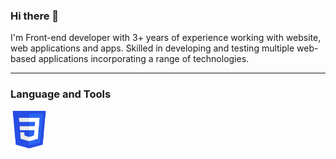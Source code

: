 ### Hi there 👋 

  I'm Front-end developer with 3+ years of experience working with website, web applications and apps. Skilled in
developing and testing multiple web-based applications incorporating a range of technologies.

<hr>
<h3>Language and Tools</h3>
<p>
   
   <img width="60px" height="60px" src="https://github.com/MURALI-NOT6/MURALI-NOT6/blob/main/css.png"/>
 
</p>
 


